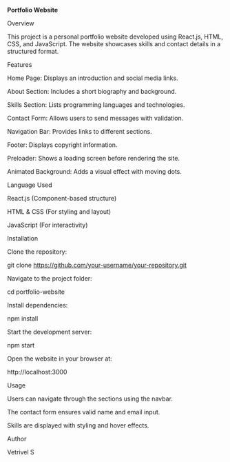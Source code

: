 **Portfolio Website**

Overview

This project is a personal portfolio website developed using React.js, HTML, CSS, and JavaScript. The website showcases skills and contact details in a structured format.

Features

Home Page: Displays an introduction and social media links.

About Section: Includes a short biography and background.

Skills Section: Lists programming languages and technologies.

Contact Form: Allows users to send messages with validation.

Navigation Bar: Provides links to different sections.

Footer: Displays copyright information.

Preloader: Shows a loading screen before rendering the site.

Animated Background: Adds a visual effect with moving dots.

Language Used

React.js (Component-based structure)

HTML & CSS (For styling and layout)

JavaScript (For interactivity)

Installation

Clone the repository:

git clone https://github.com/your-username/your-repository.git

Navigate to the project folder:

cd portfolio-website

Install dependencies:

npm install

Start the development server:

npm start

Open the website in your browser at:

http://localhost:3000

Usage

Users can navigate through the sections using the navbar.

The contact form ensures valid name and email input.

Skills are displayed with styling and hover effects.


Author

Vetrivel S

